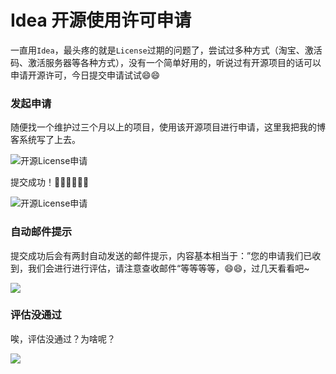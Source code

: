 # Idea 开源使用许可申请

一直用`Idea`，最头疼的就是`License`过期的问题了，尝试过多种方式（淘宝、激活码、激活服务器等各种方式），没有一个简单好用的，听说过有开源项目的话可以申请开源许可，今日提交申请试试😄😄


### 发起申请

随便找一个维护过三个月以上的项目，使用该开源项目进行申请，这里我把我的博客系统写了上去。

![开源License申请](https://0.z.wiki/autoupload/2022-08-20/71236661986b432fb328325a8b2eb825.image.png)

提交成功！✌🏻✌🏻✌🏻

![开源License申请](https://6.z.wiki/autoupload/2022-08-20/c01e2cf6f6ef4f33b4c578ef84a9abec.image.png)

### 自动邮件提示

提交成功后会有两封自动发送的邮件提示，内容基本相当于：”您的申请我们已收到，我们会进行进行评估，请注意查收邮件“等等等等，😄😄，过几天看看吧~

![](https://5.z.wiki/autoupload/2022-08-20/be6307fbd37940b5b5369ccdeca68b41.image.png)

### 评估没通过

唉，评估没通过？为啥呢？

![](https://9.z.wiki/autoupload/2022-08-20/9efd01640313415b98474af3e456c601.image.png)